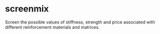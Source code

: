 # screenmix
Screen the possible values of stiffness, strength and price associated with different reinforcement materials and matrices.
